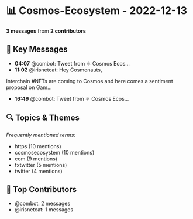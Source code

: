# 📊 Cosmos-Ecosystem - 2022-12-13
**3 messages** from **2 contributors**

## 💬 Key Messages
- **04:07** @combot: [‌‌‌‌‎⁠](https://twitter.com/CosmosEcosystem/status/1602515609530601477)Tweet from ⚛️ Cosmos Ecos...
- **11:02** @irisnetcat: Hey Cosmonauts,

Interchain #NFTs are coming to Cosmos and here comes a sentiment proposal on Gam...
- **16:49** @combot: [‌‌‌‌‎⁠](https://twitter.com/CosmosEcosystem/status/1602707316469637122)Tweet from ⚛️ Cosmos Ecos...

## 🔍 Topics & Themes
*Frequently mentioned terms:*
- https (10 mentions)
- cosmosecosystem (10 mentions)
- com (9 mentions)
- fxtwitter (5 mentions)
- twitter (4 mentions)

## 👥 Top Contributors
- @combot: 2 messages
- @irisnetcat: 1 messages